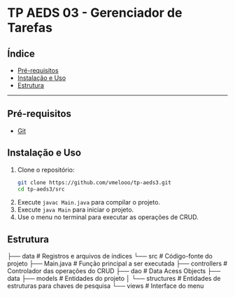 # TP AEDS 03 - Gerenciador de Tarefas

## Índice

- [Pré-requisitos](#pré_requisitos)
- [Instalação e Uso](#instalação_e_uso)
- [Estrutura](#estrutura)

---

## Pré-requisitos

* [Git](https://git-scm.com/downloads)

## Instalação e Uso

1. Clone o repositório:
    ```bash
    git clone https://github.com/vmelooo/tp-aeds3.git
    cd tp-aeds3/src
    ```
2. Execute `javac Main.java` para compilar o projeto.
3. Execute `java Main` para iniciar o projeto.
4. Use o menu no terminal para executar as operações de CRUD.

## Estrutura

├── data                       # Registros e arquivos de índices
└── src                        # Código-fonte do projeto
    ├── Main.java              # Função principal a ser executada
    ├── controllers            # Controlador das operações do CRUD
    ├── dao                    # Data Acess Objects
    ├── data
    ├── models                 # Entidades do projeto
    │   └── structures         # Entidades de estruturas para chaves de pesquisa
    └── views                  # Interface do menu